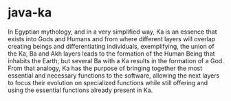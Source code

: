 # java-ka
In Egyptian mythology, and in a very simplified way, Ka is an essence that exists into Gods and Humans and from where different layers will overlap creating beings and differentiating individuals, exemplifying, the union of the Ka, Ba and Akh layers leads to the formation of the Human Being that inhabits the Earth; but several Ba with a Ka results in the formation of a God. From that analogy, Ka has the purpose of bringing together the most essential and necessary functions to the software, allowing the next layers to focus their evolution on specialized functions while still offering and using the essential functions already present in Ka.
